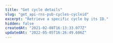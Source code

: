 ```yaml
---
title: "Get cycle details"
slug: "get_api-rns-pub-cycles-cycleid"
excerpt: "Retrieve a specific cycle by its ID."
hidden: false
createdAt: "2021-02-08T16:13:33.077Z"
updatedAt: "2022-05-05T16:26:49.606Z"
---
```

